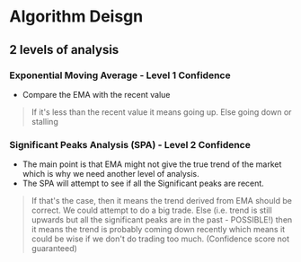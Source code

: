 
# Algorithm Deisgn
 
## 2 levels of analysis
 
### Exponential Moving Average - Level 1 Confidence
-  Compare the EMA with the recent value
> If it's less than the recent value it means going up.
> Else going down or stalling
 
### Significant Peaks Analysis (SPA) - Level 2 Confidence
- The main point is that EMA might not give the true trend of the market which is why we need another level of analysis.
- The SPA will attempt to see if all the Significant peaks are recent.
> If that's the case, then it means the trend derived from EMA should be correct. We could attempt to do a big trade.
> Else (i.e. trend is still upwards but all the significant peaks are in the past - POSSIBLE!) then it means the trend is probably coming down recently which means it could be wise if we don't do trading too much. (Confidence score not guaranteed)
 
